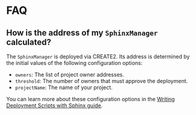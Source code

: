 # FAQ

## How is the address of my `SphinxManager` calculated?

The `SphinxManager` is deployed via CREATE2. Its address is determined by the initial values of the following configuration options:
- `owners`: The list of project owner addresses.
- `threshold`: The number of owners that must approve the deployment.
- `projectName`: The name of your project.

You can learn more about these configuration options in the [Writing Deployment Scripts with Sphinx guide](https://github.com/sphinx-labs/sphinx/blob/develop/docs/writing-scripts.md#required-configuration-options).
